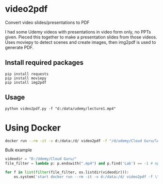 # video2pdf
Convert video slides/presentations to PDF

I had some Udemy videos with presentations in video form only, no PPTs given. Pieced this together to make a presentation slides from those videos. Uses moviepy to detect scenes and create images, then img2pdf is used to generate PDF.

## Install required packages

```
pip install requests
pip install moviepy
pip install img2pdf
```

## Usage

```
python video2pdf.py -f "d:/data/udemy/lecture1.mp4"
```

# Using Docker

```bash
docker run --rm -it -v d:/data:/d/ video2pdf -f "/d/udemy/Cloud Guru/lecture1.mp4"
```

Bulk example

```python
videodir = "D:/Udemy/Cloud Guru/"
file_filter = lambda p: p.endswith(".mp4") and p.find('Lab') == -1 # mp4 videos which do not contain the word 'Lab'

for f in list(filter(file_filter, os.listdir(videodir))):
    os.system('start docker run --rm -it -v d:/data:/d/ video2pdf -f \"/d/udemy/Cloud Guru/'+f+'"')
```
